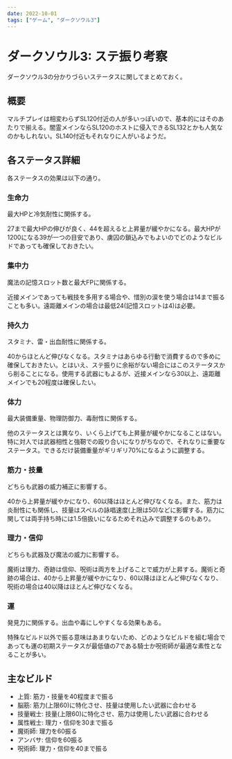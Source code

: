 ```yaml
---
date: 2022-10-01
tags: ["ゲーム", "ダークソウル3"]
---
```


# ダークソウル3: ステ振り考察

ダークソウル3の分かりづらいステータスに関してまとめておく。

## 概要

マルチプレイは相変わらずSL120付近の人が多いっぽいので、基本的にはそのあたりで揃える。闇霊メインならSL120のホストに侵入できるSL132とかも人気なのかもしれない。SL140付近もそれなりに人がいるようだ。

## 各ステータス詳細

各ステータスの効果は以下の通り。

### 生命力

最大HPと冷気耐性に関係する。

27まで最大HPの伸びが良く、44を超えると上昇量が緩やかになる。最大HPが1200になる39が一つの目安であり、虜囚の鎖込みでもよいのでどのようなビルドであっても確保しておきたい。

### 集中力

魔法の記憶スロット数と最大FPに関係する。

近接メインであっても戦技を多用する場合や、惜別の涙を使う場合は14まで振ることも多い。遠距離メインの場合は最低24(記憶スロットは4)は必要。

### 持久力

スタミナ、雷・出血耐性に関係する。

40からほとんど伸びなくなる。スタミナはあらゆる行動で消費するので多めに確保しておきたい。とはいえ、ステ振りに余裕がない場合にはこのステータスから削ることになる。使用する武器にもよるが、近接メインなら30以上、遠距離メインでも20程度は確保したい。

### 体力

最大装備重量、物理防御力、毒耐性に関係する。

他のステータスとは異なり、いくら上げても上昇量が緩やかになることはない。特に対人では武器相性と強靭での殴り合いになりがちなので、それなりに重要なステータス。できるだけ装備重量がギリギリ70%になるように調整する。

### 筋力・技量

どちらも武器の威力補正に影響する。

40から上昇量が緩やかになり、60以降はほとんど伸びなくなる。また、筋力は炎耐性にも関係し、技量はスペルの詠唱速度(上限は50)などに影響する。筋力に関しては両手持ち時には1.5倍扱いになるためそれ込みで調整するのもあり。

### 理力・信仰

どちらも武器及び魔法の威力に影響する。

魔術は理力、奇跡は信仰、呪術は両方を上げることで威力が上昇する。魔術と奇跡の場合は、40から上昇量が緩やかになり、60以降はほとんど伸びなくなり、呪術の場合は40以降はほとんど伸びなくなる。

### 運

発見力に関係する。出血や毒にしやすくなる効果もある。

特殊なビルド以外で振る意味はあまりないため、どのようなビルドを組む場合であっても運の初期ステータスが最低値の7である騎士か呪術師が最適な素性となることが多い。

## 主なビルド

- 上質: 筋力・技量を40程度まで振る
- 脳筋: 筋力(上限60)に特化させ、技量は使用したい武器に合わせる
- 技量戦士: 技量(上限60)に特化させ、筋力は使用したい武器に合わせる
- 属性戦士: 理力・信仰を30まで振る
- 魔術師: 理力を60振る
- アンバサ: 信仰を60振る
- 呪術師: 理力・信仰を40まで振る
